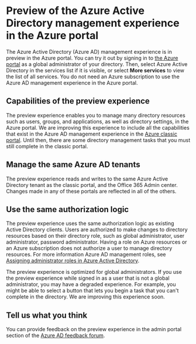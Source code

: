 <properties
	pageTitle="Azure Active Directory preview explainer | Microsoft Azure"
	description="A topic that explains the differences between Azure Active Directory in the classic portal and the Azure Active Directory preview in the Azure portal."
	services="active-directory"
	documentationCenter=""
	authors="curtand"
	manager="femila"
	editor=""/>

<tags
	ms.service="active-directory"
	ms.workload="identity"
	ms.tgt_pltfrm="na"
	ms.devlang="na"
	ms.topic="article"
	ms.date="09/12/2016"
	ms.author="curtand"/>


# Preview of the Azure Active Directory management experience in the Azure portal

The Azure Active Directory (Azure AD) management experience is in preview in the Azure portal. You can try it out by signing in to [the Azure portal](https://portal.azure.com) as a global administrator of your directory. Then, select Azure Active Directory in the services list if it is visible, or select **More services** to view the list of all services. You do not need an Azure subscription to use the Azure AD management experience in the Azure portal.


## Capabilities of the preview experience

The preview experience enables you to manage many directory resources such as users, groups, and applications, as well as directory settings, in the Azure portal. We are improving this experience to include all the capabilities that exist in the Azure AD management experience in the [Azure classic portal](https://manage.windowsazure.com). Until then, there are some directory management tasks that you must still complete in the classic portal.

## Manage the same Azure AD tenants

The preview experience reads and writes to the same Azure Active Directory tenant as the classic portal, and the Office 365 Admin center. Changes made in any of these portals are reflected in all of the others.

## Use the same authorization logic

The preview experience uses the same authorization logic as existing Active Directory clients. Users are authorized to make changes to directory resources based on their directory role, such as global administrator, user administrator, password administrator. Having a role on Azure resources or an Azure subscription does not authorize a user to manage directory resources. For more information Azure AD management roles, see [Assigning administrator roles in Azure Active Directory](active-directory-assign-admin-roles.md). 

The preview experience is optimized for global administrators. If you use the preview experience while signed in as a user that is not a global administrator, you may have a degraded experience. For example, you might be able to select a button that lets you begin a task that you can't complete in the directory. We are improving this experience soon.
 
## Tell us what you think

You can provide feedback on the preview experience in the admin portal section of the [Azure AD feedback forum](https://social.msdn.microsoft.com/Forums/home?forum=WindowsAzureAD&filter=alltypes&sort=lastpostdesc).
